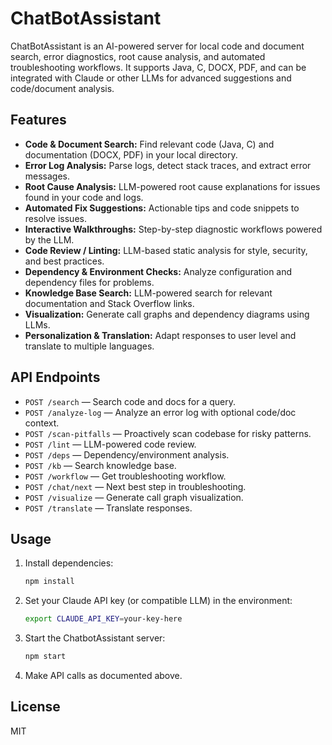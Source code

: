 # ChatBotAssistant

ChatBotAssistant is an AI-powered server for local code and document search, error diagnostics, root cause analysis, and automated troubleshooting workflows. 
It supports Java, C, DOCX, PDF, and can be integrated with Claude or other LLMs for advanced suggestions and code/document analysis.

## Features

- **Code & Document Search:** Find relevant code (Java, C) and documentation (DOCX, PDF) in your local directory.
- **Error Log Analysis:** Parse logs, detect stack traces, and extract error messages.
- **Root Cause Analysis:** LLM-powered root cause explanations for issues found in your code and logs.
- **Automated Fix Suggestions:** Actionable tips and code snippets to resolve issues.
- **Interactive Walkthroughs:** Step-by-step diagnostic workflows powered by the LLM.
- **Code Review / Linting:** LLM-based static analysis for style, security, and best practices.
- **Dependency & Environment Checks:** Analyze configuration and dependency files for problems.
- **Knowledge Base Search:** LLM-powered search for relevant documentation and Stack Overflow links.
- **Visualization:** Generate call graphs and dependency diagrams using LLMs.
- **Personalization & Translation:** Adapt responses to user level and translate to multiple languages.

## API Endpoints

- `POST /search` — Search code and docs for a query.
- `POST /analyze-log` — Analyze an error log with optional code/doc context.
- `POST /scan-pitfalls` — Proactively scan codebase for risky patterns.
- `POST /lint` — LLM-powered code review.
- `POST /deps` — Dependency/environment analysis.
- `POST /kb` — Search knowledge base.
- `POST /workflow` — Get troubleshooting workflow.
- `POST /chat/next` — Next best step in troubleshooting.
- `POST /visualize` — Generate call graph visualization.
- `POST /translate` — Translate responses.

## Usage

1. Install dependencies:

   ```bash
   npm install
   ```

2. Set your Claude API key (or compatible LLM) in the environment:

   ```bash
   export CLAUDE_API_KEY=your-key-here
   ```

3. Start the ChatbotAssistant server:

   ```bash
   npm start
   ```

4. Make API calls as documented above.

## License

MIT
